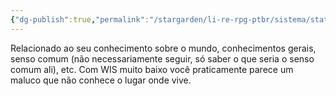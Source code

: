 ```yaml
---
{"dg-publish":true,"permalink":"/stargarden/li-re-rpg-ptbr/sistema/stats/stats-principais/sabedoria/","created":"2025-01-11T01:29:05.228-03:00","updated":"2025-01-12T02:33:35.955-03:00"}
---
```



Relacionado ao seu conhecimento sobre o mundo, conhecimentos gerais, senso comum (não necessariamente seguir, só saber o que seria o senso comum ali), etc. Com WIS muito baixo você praticamente parece um maluco que não conhece o lugar onde vive.
